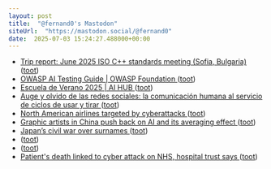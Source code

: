 ```yaml
---
layout: post
title:  "@fernand0's Mastodon"
siteUrl:  "https://mastodon.social/@fernand0"
date:  2025-07-03 15:24:27.488000+00:00
---
```

*  [Trip report: June 2025 ISO C++ standards meeting (Sofia, Bulgaria) ](https://herbsutter.com/2025/06/21/trip-report-june-2025-iso-c-standards-meeting-sofia-bulgaria) ([toot](https://mastodon.social/@fernand0/114789991545944742))
*  [OWASP AI Testing Guide \| OWASP Foundation ](https://owasp.org/www-project-ai-testing-guide) ([toot](https://mastodon.social/@fernand0/114789760850051371))
*  [Escuela de Verano 2025 \| AI HUB ](https://aihub.csic.es/escuela-verano-2025) ([toot](https://mastodon.social/@fernand0/114789072081540448))
*  [Auge y olvido de las redes sociales: la comunicación humana al servicio de ciclos de usar y tirar ](https://www.rtve.es/noticias/20250630/comunicacion-humana-servicio-ciclos-usar-tirar-redes-sociales/16626215.shtm) ([toot](https://mastodon.social/@fernand0/114788823306839988))
*  [North American airlines targeted by cyberattacks ](https://www.nbcnews.com/tech/security/american-airlines-targeted-cyberattacks-westjet-hawaii-rcna21564) ([toot](https://mastodon.social/@fernand0/114788667104046202))
*  [Graphic artists in China push back on AI and its averaging effect ](https://www.theverge.com/ai-artificial-intelligence/688645/graphic-artists-china-a) ([toot](https://mastodon.social/@fernand0/114788305492035379))
*  [Japan’s civil war over surnames ](https://www.economist.com/asia/2025/06/26/japans-civil-war-over-surname) ([toot](https://mastodon.social/@fernand0/114786628342495648))
*  [ ](https://mastodon.social/users/fernand0/statuses/114785658969421592/activity) ([toot](https://mastodon.social/users/fernand0/statuses/114785658969421592/activity))
*  [ ](https://mastodon.eus/@luistxo) ([toot](https://mastodon.social/@fernand0/114785019106344951))
*  [Patient's death linked to cyber attack on NHS, hospital trust says ](https://news.sky.com/story/patient-death-linked-to-cyber-attack-on-nhs-hospital-trust-says-1338848) ([toot](https://mastodon.social/@fernand0/114784727593939496))
